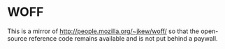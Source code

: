 # WOFF

This is a mirror of http://people.mozilla.org/~jkew/woff/ so that
the open-source reference code remains available and is not put
behind a paywall.


